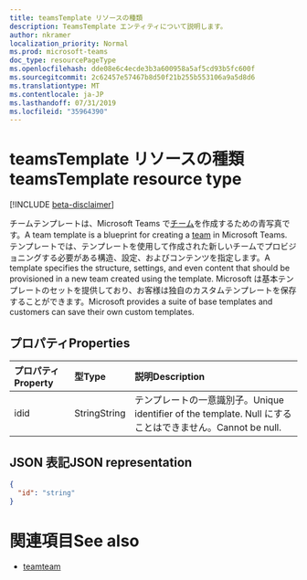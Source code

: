 ```yaml
---
title: teamsTemplate リソースの種類
description: TeamsTemplate エンティティについて説明します。
author: nkramer
localization_priority: Normal
ms.prod: microsoft-teams
doc_type: resourcePageType
ms.openlocfilehash: dde08e6c4ecde3b3a600958a5af5cd93b5fc600f
ms.sourcegitcommit: 2c62457e57467b8d50f21b255b553106a9a5d8d6
ms.translationtype: MT
ms.contentlocale: ja-JP
ms.lasthandoff: 07/31/2019
ms.locfileid: "35964390"
---
```

# <a name="teamstemplate-resource-type"></a><span data-ttu-id="e5f58-103">teamsTemplate リソースの種類</span><span class="sxs-lookup"><span data-stu-id="e5f58-103">teamsTemplate resource type</span></span>

[!INCLUDE [beta-disclaimer](../../includes/beta-disclaimer.md)]

<span data-ttu-id="e5f58-104">チームテンプレートは、Microsoft Teams で[チーム](../resources/team.md)を作成するための青写真です。</span><span class="sxs-lookup"><span data-stu-id="e5f58-104">A team template is a blueprint for creating a [team](../resources/team.md) in Microsoft Teams.</span></span> <span data-ttu-id="e5f58-105">テンプレートでは、テンプレートを使用して作成された新しいチームでプロビジョニングする必要がある構造、設定、およびコンテンツを指定します。</span><span class="sxs-lookup"><span data-stu-id="e5f58-105">A template specifies the structure, settings, and even content that should be provisioned in a new team created using the template.</span></span> <span data-ttu-id="e5f58-106">Microsoft は基本テンプレートのセットを提供しており、お客様は独自のカスタムテンプレートを保存することができます。</span><span class="sxs-lookup"><span data-stu-id="e5f58-106">Microsoft provides a suite of base templates and customers can save their own custom templates.</span></span>

## <a name="properties"></a><span data-ttu-id="e5f58-107">プロパティ</span><span class="sxs-lookup"><span data-stu-id="e5f58-107">Properties</span></span>

| <span data-ttu-id="e5f58-108">プロパティ</span><span class="sxs-lookup"><span data-stu-id="e5f58-108">Property</span></span>            | <span data-ttu-id="e5f58-109">型</span><span class="sxs-lookup"><span data-stu-id="e5f58-109">Type</span></span>     | <span data-ttu-id="e5f58-110">説明</span><span class="sxs-lookup"><span data-stu-id="e5f58-110">Description</span></span> |
|:------------------- |:-------- |:----------- |
| <span data-ttu-id="e5f58-111">id</span><span class="sxs-lookup"><span data-stu-id="e5f58-111">id</span></span>                  | <span data-ttu-id="e5f58-112">String</span><span class="sxs-lookup"><span data-stu-id="e5f58-112">String</span></span>   | <span data-ttu-id="e5f58-113">テンプレートの一意識別子。</span><span class="sxs-lookup"><span data-stu-id="e5f58-113">Unique identifier of the template.</span></span> <span data-ttu-id="e5f58-114">Null にすることはできません。</span><span class="sxs-lookup"><span data-stu-id="e5f58-114">Cannot be null.</span></span> |

## <a name="json-representation"></a><span data-ttu-id="e5f58-115">JSON 表記</span><span class="sxs-lookup"><span data-stu-id="e5f58-115">JSON representation</span></span>

<!-- {
  "blockType": "resource",
  "@odata.type": "microsoft.graph.teamsTemplate",
  "baseType": "microsoft.graph.entity"
}-->

```json
{
  "id": "string"
}
```

# <a name="see-also"></a><span data-ttu-id="e5f58-116">関連項目</span><span class="sxs-lookup"><span data-stu-id="e5f58-116">See also</span></span>

- [<span data-ttu-id="e5f58-117">team</span><span class="sxs-lookup"><span data-stu-id="e5f58-117">team</span></span>](team.md)

